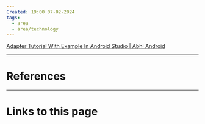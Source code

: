 ```yaml
---
Created: 19:00 07-02-2024
tags:
  - area
  - area/technology
---
```



[Adapter Tutorial With Example In Android Studio | Abhi Android](https://abhiandroid.com/ui/adapter#gsc.tab=0)





--- 
# References



--- 
# Links to this page

